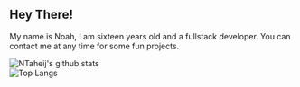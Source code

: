 ## Hey There!

My name is Noah, I am sixteen years old and a fullstack developer. You can contact me at any time for some fun projects.

![NTaheij's github stats](https://github-readme-stats.vercel.app/api?username=ntaheij&count_private=true&show_icons=true&theme=dark&hide_title=true)
<br />
![Top Langs](https://github-readme-stats.vercel.app/api/top-langs/?username=ntaheij&theme=dark)

